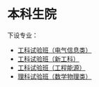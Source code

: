 # 本科生院
下设专业：  

- [工科试验班（电气信息类）](工科试验班（电气信息类）.md)  
- [工科试验班（新工科）](工科试验班（新工科）.md)  
- [工科试验班（工程能源）](工科试验班（工程能源）.md)  
- [理科试验班（数学物理类）](理科试验班（数学物理类）.md)